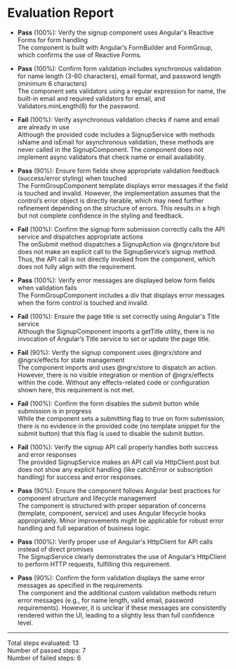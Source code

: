 # Evaluation Report

- **Pass** (100%): Verify the signup component uses Angular's Reactive Forms for form handling  
  The component is built with Angular’s FormBuilder and FormGroup, which confirms the use of Reactive Forms.

- **Pass** (100%): Confirm form validation includes synchronous validation for name length (3-60 characters), email format, and password length (minimum 6 characters)  
  The component sets validators using a regular expression for name, the built-in email and required validators for email, and Validators.minLength(6) for the password.

- **Fail** (100%): Verify asynchronous validation checks if name and email are already in use  
  Although the provided code includes a SignupService with methods isName and isEmail for asynchronous validation, these methods are never called in the SignupComponent. The component does not implement async validators that check name or email availability.

- **Pass** (90%): Ensure form fields show appropriate validation feedback (success/error styling) when touched  
  The FormGroupComponent template displays error messages if the field is touched and invalid. However, the implementation assumes that the control’s error object is directly iterable, which may need further refinement depending on the structure of errors. This results in a high but not complete confidence in the styling and feedback.

- **Fail** (100%): Confirm the signup form submission correctly calls the API service and dispatches appropriate actions  
  The onSubmit method dispatches a SignupAction via @ngrx/store but does not make an explicit call to the SignupService’s signup method. Thus, the API call is not directly invoked from the component, which does not fully align with the requirement.

- **Pass** (100%): Verify error messages are displayed below form fields when validation fails  
  The FormGroupComponent includes a div that displays error messages when the form control is touched and invalid.

- **Fail** (100%): Ensure the page title is set correctly using Angular's Title service  
  Although the SignupComponent imports a getTitle utility, there is no invocation of Angular’s Title service to set or update the page title.

- **Fail** (90%): Verify the signup component uses @ngrx/store and @ngrx/effects for state management  
  The component imports and uses @ngrx/store to dispatch an action. However, there is no visible integration or mention of @ngrx/effects within the code. Without any effects-related code or configuration shown here, this requirement is not met.

- **Fail** (100%): Confirm the form disables the submit button while submission is in progress  
  While the component sets a submitting flag to true on form submission, there is no evidence in the provided code (no template snippet for the submit button) that this flag is used to disable the submit button.

- **Fail** (100%): Verify the signup API call properly handles both success and error responses  
  The provided SignupService makes an API call via HttpClient.post but does not show any explicit handling (like catchError or subscription handling) for success and error responses.

- **Pass** (90%): Ensure the component follows Angular best practices for component structure and lifecycle management  
  The component is structured with proper separation of concerns (template, component, service) and uses Angular lifecycle hooks appropriately. Minor improvements might be applicable for robust error handling and full separation of business logic.

- **Pass** (100%): Verify proper use of Angular's HttpClient for API calls instead of direct promises  
  The SignupService clearly demonstrates the use of Angular’s HttpClient to perform HTTP requests, fulfilling this requirement.

- **Pass** (90%): Confirm the form validation displays the same error messages as specified in the requirements  
  The component and the additional custom validation methods return error messages (e.g., for name length, valid email, password requirements). However, it is unclear if these messages are consistently rendered within the UI, leading to a slightly less than full confidence level.

---

Total steps evaluated: 13  
Number of passed steps: 7  
Number of failed steps: 6